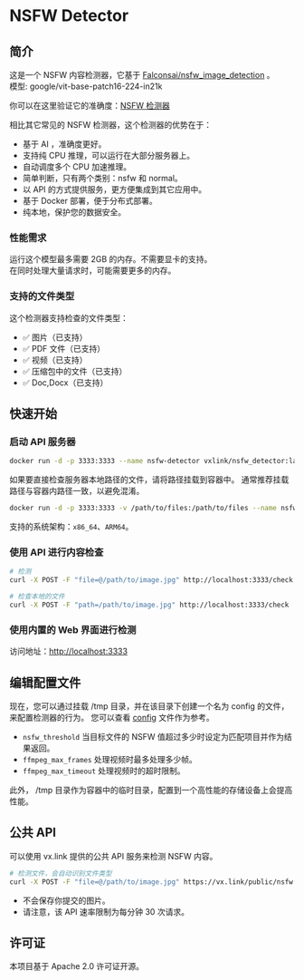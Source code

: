 # NSFW Detector

## 简介

这是一个 NSFW 内容检测器，它基于 [Falconsai/nsfw_image_detection](https://huggingface.co/Falconsai/nsfw_image_detection) 。  
模型: google/vit-base-patch16-224-in21k

你可以在这里验证它的准确度：[NSFW 检测器](https://www.vx.link/nsfw_detector.html)

相比其它常见的 NSFW 检测器，这个检测器的优势在于：

* 基于 AI ，准确度更好。
* 支持纯 CPU 推理，可以运行在大部分服务器上。
* 自动调度多个 CPU 加速推理。
* 简单判断，只有两个类别：nsfw 和 normal。
* 以 API 的方式提供服务，更方便集成到其它应用中。
* 基于 Docker 部署，便于分布式部署。
* 纯本地，保护您的数据安全。

### 性能需求

运行这个模型最多需要 2GB 的内存。不需要显卡的支持。  
在同时处理大量请求时，可能需要更多的内存。

### 支持的文件类型

这个检测器支持检查的文件类型：

* ✅ 图片（已支持）
* ✅ PDF 文件（已支持）
* ✅ 视频（已支持）
* ✅ 压缩包中的文件（已支持）
* ✅ Doc,Docx（已支持）

## 快速开始

### 启动 API 服务器

```bash
docker run -d -p 3333:3333 --name nsfw-detector vxlink/nsfw_detector:latest
```

如果要直接检查服务器本地路径的文件，请将路径挂载到容器中。
通常推荐挂载路径与容器内路径一致，以避免混淆。

```bash
docker run -d -p 3333:3333 -v /path/to/files:/path/to/files --name nsfw-detector vxlink/nsfw_detector:latest
```

支持的系统架构：`x86_64`、`ARM64`。

### 使用 API 进行内容检查

```bash
# 检测
curl -X POST -F "file=@/path/to/image.jpg" http://localhost:3333/check

# 检查本地的文件
curl -X POST -F "path=/path/to/image.jpg" http://localhost:3333/check
```

### 使用内置的 Web 界面进行检测

访问地址：[http://localhost:3333](http://localhost:3333)

## 编辑配置文件  

现在，您可以通过挂载 /tmp 目录，并在该目录下创建一个名为  config 的文件，来配置检测器的行为。
您可以查看 [config](config) 文件作为参考。

* `nsfw_threshold` 当目标文件的 NSFW 值超过多少时设定为匹配项目并作为结果返回。
* `ffmpeg_max_frames` 处理视频时最多处理多少帧。
* `ffmpeg_max_timeout` 处理视频时的超时限制。

此外， /tmp 目录作为容器中的临时目录，配置到一个高性能的存储设备上会提高性能。

## 公共 API

可以使用 vx.link 提供的公共 API 服务来检测 NSFW 内容。

```bash
# 检测文件，会自动识别文件类型
curl -X POST -F "file=@/path/to/image.jpg" https://vx.link/public/nsfw
```

* 不会保存你提交的图片。
* 请注意，该 API 速率限制为每分钟 30 次请求。

## 许可证

本项目基于 Apache 2.0 许可证开源。
